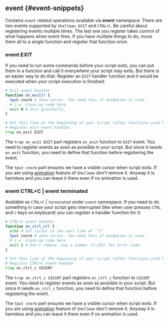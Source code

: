## event {#event-snippets}

Contains `event` related operations available via **event** namespace. There are two events supported by `Shellman`. `EXIT` and `CTRL+C`. Be careful about registering events multiple times. The last one you register takes control of what happens when event fires. If you have multiple things to do, move them all to a single function and register that function once.

### event EXIT

If you need to run some commands before your script exits, you can put them in a function and call it everywhere your script may exits. But there is an easier way to do that. Register an `EXIT` handler function and it would be executed when your script execution is finished:

```bash
# Exit event handler
function on_exit() {
  tput cnorm # Show cursor. You need this if animation is used.
  # i.e. clean-up code here
  exit 0 # Exit gracefully.
}

# Put this line at the beginning of your script (after functions used by event handlers).
# Register exit event handler.
trap on_exit EXIT
```

The `trap on_exit EXIT` part registers `on_exit` function to `EXIT` event. You need to register events as soon as possible in your script. But since it needs `on_exit` function, you need to define that function before registering the event.

The `tput cnorm` part ensures we have a visible cursor when script exits. If you are using [animation](#animation-snippets) feature of `Shellman` don't remove it. Anyway it is harmless and you can leave it there even if no animation is used.

### event CTRL+C | event terminated

Available as `CTRL+C` | `terminated` under `event` namespace. If you need to do something in case your script gets interrupted (like when user presses `CTRL` and `C` keys on keyboard) you can register a handler function for it:

```bash
# CTRL+C event handler
function on_ctrl_c() {
  echo # Set cursor to the next line of '^C'
  tput cnorm # show cursor. You need this if animation is used.
  # i.e. clean-up code here
  exit 1 # Don't remove. Use a number (1-255) for error code.
}

# Put this line at the beginning of your script (after functions used by event handlers).
# Register CTRL+C event handler
trap on_ctrl_c SIGINT
```

The `trap on_ctrl_c SIGINT` part registers `on_ctrl_c` function to `SIGINT` event. You need to register events as soon as possible in your script. But since it needs `on_ctrl_c` function, you need to define that function before registering the event.

The `tput cnorm` part ensures we have a visible cursor when script exits. If you are using [animation](#animation-snippets) feature of `Shellman` don't remove it. Anyway it is harmless and you can leave it there even if no animation is used.
